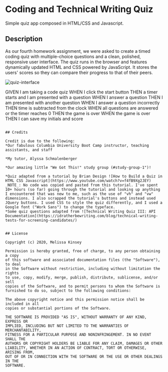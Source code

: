 # Coding and Technical Writing Quiz

Simple quiz app composed in HTML/CSS and Javascript.

## Description

As our fourth homework assignment, we were asked to create a timed coding quiz with multiple-choice questions and a clean, polished, responsive user interface. The quiz runs in the browser and features dynamically updated HTML and CSS powered by JavaScript. It stores the users' scores so they can compare their progress to that of their peers.

![quiz-interface](quiz-interface.png)

GIVEN I am taking a code quiz
WHEN I click the start button
THEN a timer starts and I am presented with a question
WHEN I answer a question
THEN I am presented with another question
WHEN I answer a question incorrectly
THEN time is subtracted from the clock
WHEN all questions are answered or the timer reaches 0
THEN the game is over
WHEN the game is over
THEN I can save my initials and score

```

## Credits

Credit is due to the following:
*Our fabulous Columbia University Boot Camp instructor, teaching assistants, and staff

*My tutor, Alyssa Schmalenberger

*Our amazing little "We Got This!" study group (#study-group-1")!

*Quiz adapted from a tutorial by Brian Design ![How to Build a Quiz in HTML CSS Javascript](https://www.youtube.com/watch?v=f4fB9Xg2JEY)
_NOTE_: No code was copied and pasted from this tutorial. I've spent 10+ hours (so far) going through the tutorial and looking up anything I encountered that was new to me, such as the use of "vh" and "vw" dimensions. I also scrapped the tutorial's buttons and instead used JQuery buttons. I used CSS to style the quiz differently, and I used a Google font ("Work Sans") to change the typeface.
*Some quiz questions adapted from ![Technical Writing Quiz III: API Documentation](https://idratherbewriting.com/blog/technical-writing-tests-for-screening-candidates/)


## License

Copyright (c) 2020, Melissa Kinsey

Permission is hereby granted, free of charge, to any person obtaining a copy
of this software and associated documentation files (the "Software"), to deal
in the Software without restriction, including without limitation the rights
to use, copy, modify, merge, publish, distribute, sublicense, and/or sell
copies of the Software, and to permit persons to whom the Software is
furnished to do so, subject to the following conditions:

The above copyright notice and this permission notice shall be included in all
copies or substantial portions of the Software.

THE SOFTWARE IS PROVIDED "AS IS", WITHOUT WARRANTY OF ANY KIND, EXPRESS OR
IMPLIED, INCLUDING BUT NOT LIMITED TO THE WARRANTIES OF MERCHANTABILITY,
FITNESS FOR A PARTICULAR PURPOSE AND NONINFRINGEMENT. IN NO EVENT SHALL THE
AUTHORS OR COPYRIGHT HOLDERS BE LIABLE FOR ANY CLAIM, DAMAGES OR OTHER
LIABILITY, WHETHER IN AN ACTION OF CONTRACT, TORT OR OTHERWISE, ARISING FROM,
OUT OF OR IN CONNECTION WITH THE SOFTWARE OR THE USE OR OTHER DEALINGS IN THE
SOFTWARE.

```
